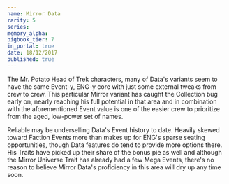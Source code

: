 ```yaml
---
name: Mirror Data
rarity: 5
series:
memory_alpha:
bigbook_tier: 7
in_portal: true
date: 18/12/2017
published: true
---
```


The Mr. Potato Head of Trek characters, many of Data's variants seem to have the same Event-y, ENG-y core with just some external tweaks from crew to crew. This particular Mirror variant has caught the Collection bug early on, nearly reaching his full potential in that area and in combination with the aforementioned Event value is one of the easier crew to prioritize from the aged, low-power set of names.

Reliable may be underselling Data's Event history to date. Heavily skewed toward Faction Events more than makes up for ENG's sparse seating opportunities, though Data features do tend to provide more options there. His Traits have picked up their share of the bonus pie as well and although the Mirror Universe Trait has already had a few Mega Events, there's no reason to believe Mirror Data's proficiency in this area will dry up any time soon.
